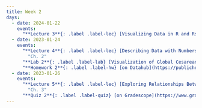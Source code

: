 ```yaml
---
title: Week 2
days:
  - date: 2024-01-22
    events:
      "**Lecture 3**{: .label .label-lec} [Visualizing Data in R and Rstudio (ggplot2)](https://ph142-ucb.github.io/sp24/src/lec/l03-visualizing-data.pdf) [(Recording)](https://bcourses.berkeley.edu/courses/1532521/pages/lecture-3) ":
  - date: 2023-01-24
    events:
      "**Lecture 4**{: .label .label-lec} [Describing Data with Numbers](https://ph142-ucb.github.io/sp24/src/lec/l04-describing-data-with-numbers.pdf) [(Recording)](https://bcourses.berkeley.edu/courses/1532521/pages/lecture-4)":
        "Ch. 2"
      "**Lab 2**{: .label .label-lab} [Visualization of Global Cesarean Delivery Rates](https://publichealth.datahub.berkeley.edu/hub/user-redirect/git-pull?repo=https%3A%2F%2Fgithub.com%2Fph142-ucb%2Fph142-sp24&urlpath=rstudio%2F&branch=main) (Due Jan. 30th)":
      "**Homework 2**{: .label .label-hw} [on Datahub](https://publichealth.datahub.berkeley.edu/hub/user-redirect/git-pull?repo=https%3A%2F%2Fgithub.com%2Fph142-ucb%2Fph142-sp24&urlpath=rstudio%2F&branch=main) [(Solutions)](https://ph142-ucb.github.io/sp24/src/hw-sol/hw02-sol.pdf)":
  - date: 2023-01-26
    events:
      "**Lecture 5**{: .label .label-lec} [Exploring Relationships Between Two Variables](https://ph142-ucb.github.io/sp24/src/lec/l05-relationships-between-two-variables.pdf)[(Recording)](https://bcourses.berkeley.edu/courses/1532521/pages/lecture-5)": 
        "Ch. 3"
      "**Quiz 2**{: .label .label-quiz} [on Gradescope](https://www.gradescope.com/courses/704333) (Due Jan. 27, 12PM noon PST)":
---
```



